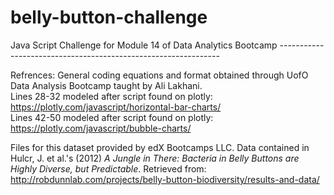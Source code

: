 # belly-button-challenge
Java Script Challenge for Module 14 of Data Analytics Bootcamp
---------------------------------------------------------------<br>

Refrences:
General coding equations and format obtained through UofO Data Analysis Bootcamp taught by Ali Lakhani.<br>
Lines 28-32 modeled after script found on plotly: https://plotly.com/javascript/horizontal-bar-charts/<br>
Lines 42-50 modeled after script found on plotly: https://plotly.com/javascript/bubble-charts/ <br>

Files for this dataset provided by edX Bootcamps LLC.
Data contained in Hulcr, J. et al.'s (2012) _A Jungle in There: Bacteria in Belly Buttons are Highly Diverse, but Predictable_. Retrieved from: http://robdunnlab.com/projects/belly-button-biodiversity/results-and-data/
